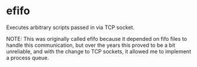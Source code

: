 # efifo

Executes arbitrary scripts passed in via TCP socket.

NOTE: This was originally called efifo because it depended on fifo files to
handle this communication, but over the years this proved to be a bit
unreliable, and with the change to TCP sockets, it allowed me to implement a
process queue.
